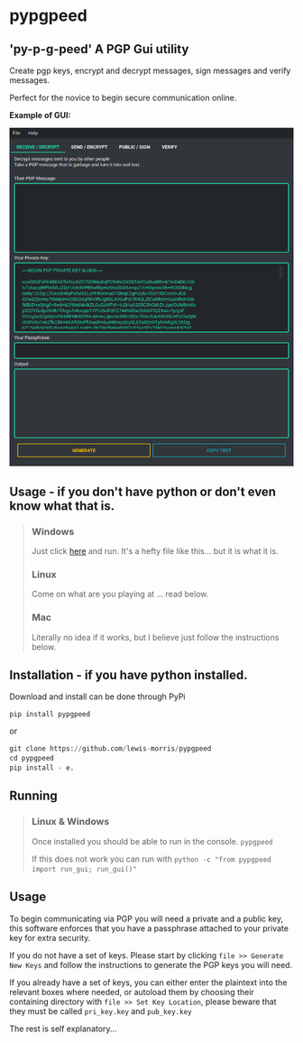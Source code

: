 # pypgpeed

## 'py-p-g-peed' A PGP Gui utility

Create pgp keys, encrypt and decrypt messages, sign messages and verify messages.

Perfect for the novice to begin secure communication online.


**Example of GUI:**

![example gui image](assets/example.png)

## Usage - if you don't have python or don't even know what that is.

> ### Windows
> Just click [here](https://drive.google.com/u/0/uc?id=1s_dl9kKAeAH3qqE243vIbR3dvXY8ORYw&export=download) and run. It's a hefty file like this... but it is what it is.
> 
> ### Linux
> Come on what are you playing at ... read below.
> 
> ### Mac
> Literally no idea if it works, but I believe just follow the instructions below. 

## Installation - if you have python installed.

Download and install can be done through PyPi

```
pip install pypgpeed
```

or

```python
git clone https://github.com/lewis-morris/pypgpeed
cd pypgpeed
pip install - e.
```

## Running

> ### Linux & Windows
> 
> Once installed you should be able to run in the console. `pypgpeed`
>
> If this does not work you can run with `python -c "from pypgpeed import run_gui; run_gui()"`

## Usage

To begin communicating via PGP you will need a private and a public key, this software enforces that you have a
passphrase attached to your private key for extra security.

If you do not have a set of keys. Please start by clicking  `file >> Generate New Keys` and follow the instructions to
generate the PGP keys you will need.

If you already have a set of keys, you can either enter the plaintext into the relevant boxes where needed, or autoload
them by choosing their containing directory with `file >> Set Key Location`, please beware that they must be
called `pri_key.key` and `pub_key.key`  

The rest is self explanatory...